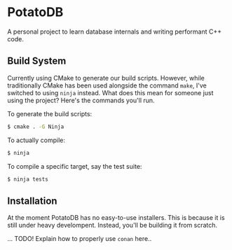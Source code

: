 # PotatoDB

A personal project to learn database internals and writing performant C++ code.

## Build System

Currently using CMake to generate our build scripts. However, while traditionally CMake has been used alongside the command `make`, I've switched to using `ninja` instead. What does this mean for someone just using the project? Here's the commands you'll run.

To generate the build scripts:

```bash
$ cmake . -G Ninja
```

To actually compile:

```bash
$ ninja
```

To compile a specific target, say the test suite:

```bash
$ ninja tests
```


## Installation

At the moment PotatoDB has no easy-to-use installers. This is because it is still under heavy develompent. Instead, you'll be building it from scratch. 


... TODO! Explain how to properly use `conan` here..
